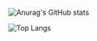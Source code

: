![Anurag's GitHub stats](https://github-readme-stats.vercel.app/api?username=Silask1&show_icons=true&theme=radical)

![Top Langs](https://github-readme-stats.vercel.app/api/top-langs/?username=Silask1&hide_progress=true)
